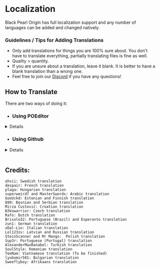 # Localization

Black Pearl Origin has full localization support and any number of languages can be added and changed natively.

### Guidelines / Tips for Adding Translations

-   Only add translations for things you are 100% sure about. You don't have to translate everything, partially translating files is fine as well.
-   Quality > quantity.
-   If you are unsure about a translation, leave it blank. It is better to have a blank translation than a wrong one.
-   Feel free to join our [Discord](https://discord.gg/3VxVbWaeY6) if you have any questions!

## How to Translate

There are two ways of doing it:<br>

-   ### Using POEditor
<details>

1. Create an account on [POEditor](https://poeditor.com)
2. Join [our project](https://poeditor.com/join/project/GMut4xJe7I) on it
3. Search for the language you'd like to translate. If it isn't listed, feel free to ask for it to be added via [Discord](https://discord.gg/3VxVbWaeY6)
4. Start translating!
 </details>

-   ### Using Github
<details>

1. [Fork the repo](https://github.com/BlackPearlOrigin/blackpearlorigin/fork)
2. Create a branch `git checkout -b klingon-translation`
3. Go to `src/locale/lang`
4. Create a new file named after the [2-letter ISO code (ISO-639-1)](https://en.wikipedia.org/wiki/List_of_ISO_639-1_codes)
5. Copy the `en.json` file into it
6. Edit the file but not the keys (Example: `loadingText`)
7. Push the changes into your fork adhering to [CONTRIBUTING.md](./CONTRIBUTING.md)
8. Open a PR.

</details>
<br>

## Credits:

    ohvii: Swedish translation
    despair: French translation
    plaga: Hungarian translation
    superweird7 and MasterSwords: Arabic translation
    GooUckd: Estonian and Finnish translation
    Q99: Bosnian and Serbian translation
    Mirza Čustović: Croatian translation
    N3kowarrior: Czech translation
    Rafo: Dutch translation
    Brisolo32: Portuguese (Brazil) and Esperanto translation
    zun1: German translation
    xDal-Lio: Italian translation
    Lol123zv: Latvian and Russian translation
    SteinScanner and Mr Mango:	Polish translation
    Sup3r: Portuguese (Portugal) translation
    AlexanderMaxRanabel: Turkish translation
    SoulStyle: Romanian translation
    TeeNam:	Vietnamese translation (To be finished)
    lyubomir501: Bulgarian translation
    Sweeflyboy: Afrikaans translation